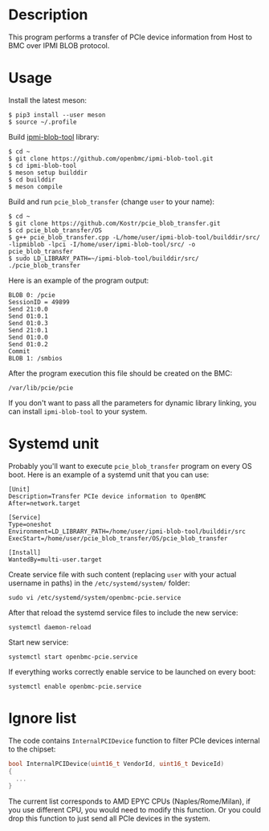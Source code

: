 # Description

This program performs a transfer of PCIe device information from Host to BMC over IPMI BLOB protocol.

# Usage

Install the latest meson:
```
$ pip3 install --user meson
$ source ~/.profile
```
Build [ipmi-blob-tool](https://github.com/openbmc/ipmi-blob-tool) library:
```
$ cd ~
$ git clone https://github.com/openbmc/ipmi-blob-tool.git
$ cd ipmi-blob-tool
$ meson setup builddir
$ cd builddir
$ meson compile
```
Build and run `pcie_blob_transfer` (change `user` to your name):
```
$ cd ~
$ git clone https://github.com/Kostr/pcie_blob_transfer.git
$ cd pcie_blob_transfer/OS
$ g++ pcie_blob_transfer.cpp -L/home/user/ipmi-blob-tool/builddir/src/ -lipmiblob -lpci -I/home/user/ipmi-blob-tool/src/ -o pcie_blob_transfer
$ sudo LD_LIBRARY_PATH=~/ipmi-blob-tool/builddir/src/ ./pcie_blob_transfer
```

Here is an example of the program output:
```
BLOB 0: /pcie
SessionID = 49899
Send 21:0.0
Send 01:0.1
Send 01:0.3
Send 21:0.1
Send 01:0.0
Send 01:0.2
Commit
BLOB 1: /smbios
```

After the program execution this file should be created on the BMC:
```
/var/lib/pcie/pcie
```

If you don't want to pass all the parameters for dynamic library linking, you can install `ipmi-blob-tool` to your system.

# Systemd unit

Probably you'll want to execute `pcie_blob_transfer` program on every OS boot. Here is an example of a systemd unit that you can use:
```
[Unit]
Description=Transfer PCIe device information to OpenBMC
After=network.target

[Service]
Type=oneshot
Environment=LD_LIBRARY_PATH=/home/user/ipmi-blob-tool/builddir/src
ExecStart=/home/user/pcie_blob_transfer/OS/pcie_blob_transfer

[Install]
WantedBy=multi-user.target
```

Create service file with such content (replacing `user` with your actual username in paths) in the `/etc/systemd/system/` folder:
```
sudo vi /etc/systemd/system/openbmc-pcie.service
```

After that reload the systemd service files to include the new service:
```
systemctl daemon-reload
```

Start new service:
```
systemctl start openbmc-pcie.service
```

If everything works correctly enable service to be launched on every boot:
```
systemctl enable openbmc-pcie.service
```

# Ignore list

The code contains `InternalPCIDevice` function to filter PCIe devices internal to the chipset:
```cpp
bool InternalPCIDevice(uint16_t VendorId, uint16_t DeviceId)
{
  ...
}
```
The current list corresponds to AMD EPYC CPUs (Naples/Rome/Milan), if you use different CPU, you would need to modify this function. Or you could drop this function to just send all PCIe devices in the system.
